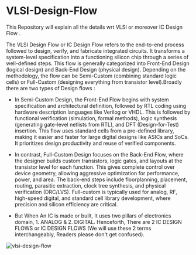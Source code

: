 # VLSI-Design-Flow
This Repository will explain all the details wrt VLSI or moreover IC Design Flow . 

The VLSI Design Flow or IC Design Flow refers to the end-to-end process followed to design, verify, and fabricate integrated circuits. It transforms a system-level specification into a functioning silicon chip through a series of well-defined steps. This flow is generally categorized into Front-End Design (logical design) and Back-End Design (physical design). Depending on the methodology, the flow can be Semi-Custom (combining standard logic cells) or Full-Custom (designing everything from transistor level).Broadly there are two types of Design flows : 

- In Semi-Custom Design, the Front-End Flow begins with system specification and architectural definition, followed by RTL coding using hardware description languages like Verilog or VHDL. This is followed by functional verification (simulation, formal methods), logic synthesis (generating gate-level netlists from RTL), and DFT (Design-for-Test) insertion. This flow uses standard cells from a pre-defined library, making it easier and faster for large digital designs like ASICs and SoCs. It prioritizes design productivity and reuse of verified components.

- In contrast, Full-Custom Design focuses on the Back-End Flow, where the designer builds custom transistors, logic gates, and layouts at the transistor level for each function. This gives complete control over device geometry, allowing aggressive optimization for performance, power, and area. The back-end steps include floorplanning, placement, routing, parasitic extraction, clock tree synthesis, and physical verification (DRC/LVS). Full-custom is typically used for analog, RF, high-speed digital, and standard cell library development, where precision and silicon efficiency are critical.

- But When An IC is made or built, It uses two pillars of electronics domain, 1. ANALOG & 2. DIGITAL. Henceforth, There are 2 IC DESIGN FLOWS or IC DESIGN FLOWS (We will use these 2 terms interchangeably, Readers please don't get confused).

![vlsi-design-flow](https://github.com/user-attachments/assets/06771d50-4186-4322-bf75-68ad6d244358)
